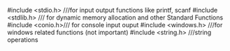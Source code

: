 
#include <stdio.h> ///for input output functions like printf, scanf
#include <stdlib.h> /// for dynamic memory allocation and other Standard Functions
#include <conio.h>/// for console input ouput
#include <windows.h> ///for windows related functions (not important)
#include <string.h>  ///string operations

